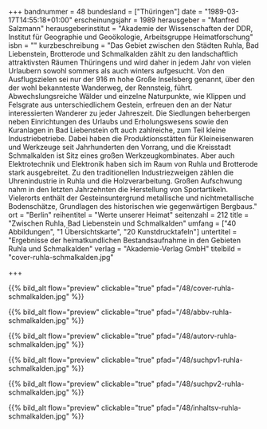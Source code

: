 +++
bandnummer = 48
bundesland = ["Thüringen"]
date = "1989-03-17T14:55:18+01:00"
erscheinungsjahr = 1989
herausgeber = "Manfred Salzmann"
herausgeberinstitut = "Akademie der Wissenschaften der DDR, Institut für Geographie und Geoökologie, Arbeitsgruppe Heimatforschung"
isbn = ""
kurzbeschreibung = "Das Gebiet zwischen den Städten Ruhla, Bad Liebenstein, Brotterode und Schmalkalden zählt zu den landschaftlich attraktivsten Räumen Thüringens und wird daher in jedem Jahr von vielen Urlaubern sowohl sommers als auch winters aufgesucht. Von den Ausflugszielen sei nur der 916 m hohe Große Inselsberg genannt, über den der wohl bekannteste Wanderweg, der Rennsteig, führt. Abwechslungsreiche Wälder und einzelne Naturpunkte, wie Klippen und Felsgrate aus unterschiedlichem Gestein, erfreuen den an der Natur interessierten Wanderer zu jeder Jahreszeit. Die Siedlungen beherbergen neben Einrichtungen des Urlaubs und Erholungswesens sowie den Kuranlagen in Bad Liebenstein oft auch zahlreiche, zum Teil kleine Industriebetriebe. Dabei haben die Produktionsstätten für Kleineisenwaren und Werkzeuge seit Jahrhunderten den Vorrang, und die Kreisstadt Schmalkalden ist Sitz eines großen Werkzeugkombinates. Aber auch Elektrotechnik und Elektronik haben sich im Raum von Ruhla und Brotterode stark ausgebreitet. Zu den traditionellen Industriezweigen zählen die Uhrenindustrie in Ruhla und die Holzverarbeitung. Großen Aufschwung nahm in den letzten Jahrzehnten die Herstellung von Sportartikeln. Vielerorts enthält der Gesteinsuntergrund metallische und nichtmetallische Bodenschätze, Grundlagen des historischen wie gegenwärtigen Bergbaus."
ort = "Berlin"
reihentitel = "Werte unserer Heimat"
seitenzahl = 212
title = "Zwischen Ruhla, Bad Liebenstein und Schmalkalden"
umfang = ["40 Abbildungen", "1 Übersichtskarte", "20 Kunstdrucktafeln"]
untertitel = "Ergebnisse der heimatkundlichen Bestandsaufnahme in den Gebieten Ruhla und Schmalkalden"
verlag = "Akademie-Verlag GmbH"
titelbild = "cover-ruhla-schmalkalden.jpg"

+++

{{% bild_alt flow="preview" clickable="true" pfad="/48/cover-ruhla-schmalkalden.jpg"   %}}

{{% bild_alt flow="preview" clickable="true" pfad="/48/abbv-ruhla-schmalkalden.jpg"   %}}

{{% bild_alt flow="preview" clickable="true" pfad="/48/autorv-ruhla-schmalkalden.jpg"   %}}

{{% bild_alt flow="preview" clickable="true" pfad="/48/suchpv1-ruhla-schmalkalden.jpg"   %}}

{{% bild_alt flow="preview" clickable="true" pfad="/48/suchpv2-ruhla-schmalkalden.jpg"   %}}

{{% bild_alt flow="preview" clickable="true" pfad="/48/inhaltsv-ruhla-schmalkalden.jpg"   %}}
